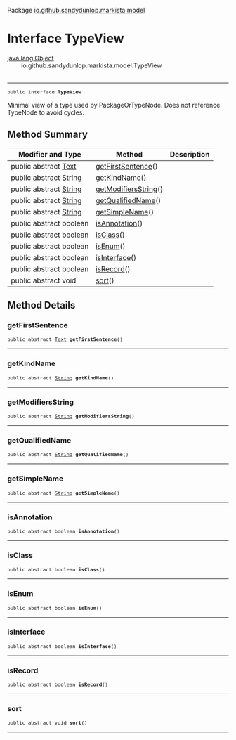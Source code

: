 Package [io.github.sandydunlop.markista.model](index.md)

# Interface TypeView
[java.lang.Object](https://docs.oracle.com/en/java/javase/24/docs/api/java.base/java/lang/Object.html)<br/>
        io.github.sandydunlop.markista.model.TypeView<br/>
<br/>

----

<span style="font-family: monospace; font-size: 80%;">public interface __TypeView__</span>

Minimal view of a type used by PackageOrTypeNode.
Does not reference TypeNode to avoid cycles.


## Method Summary

| Modifier and Type                                                                                            | Method                                      | Description |
|--------------------------------------------------------------------------------------------------------------|---------------------------------------------|-------------|
| public abstract [Text](Text.md)                                                                              | [getFirstSentence](#getfirstsentence)()     |             |
| public abstract [String](https://docs.oracle.com/en/java/javase/24/docs/api/java.base/java/lang/String.html) | [getKindName](#getkindname)()               |             |
| public abstract [String](https://docs.oracle.com/en/java/javase/24/docs/api/java.base/java/lang/String.html) | [getModifiersString](#getmodifiersstring)() |             |
| public abstract [String](https://docs.oracle.com/en/java/javase/24/docs/api/java.base/java/lang/String.html) | [getQualifiedName](#getqualifiedname)()     |             |
| public abstract [String](https://docs.oracle.com/en/java/javase/24/docs/api/java.base/java/lang/String.html) | [getSimpleName](#getsimplename)()           |             |
| public abstract boolean                                                                                      | [isAnnotation](#isannotation)()             |             |
| public abstract boolean                                                                                      | [isClass](#isclass)()                       |             |
| public abstract boolean                                                                                      | [isEnum](#isenum)()                         |             |
| public abstract boolean                                                                                      | [isInterface](#isinterface)()               |             |
| public abstract boolean                                                                                      | [isRecord](#isrecord)()                     |             |
| public abstract void                                                                                         | [sort](#sort)()                             |             |



## Method Details

### getFirstSentence

<span style="font-family: monospace; font-size: 80%;">public abstract [Text](Text.md) __getFirstSentence__()</span>




---

### getKindName

<span style="font-family: monospace; font-size: 80%;">public abstract [String](https://docs.oracle.com/en/java/javase/24/docs/api/java.base/java/lang/String.html) __getKindName__()</span>




---

### getModifiersString

<span style="font-family: monospace; font-size: 80%;">public abstract [String](https://docs.oracle.com/en/java/javase/24/docs/api/java.base/java/lang/String.html) __getModifiersString__()</span>




---

### getQualifiedName

<span style="font-family: monospace; font-size: 80%;">public abstract [String](https://docs.oracle.com/en/java/javase/24/docs/api/java.base/java/lang/String.html) __getQualifiedName__()</span>




---

### getSimpleName

<span style="font-family: monospace; font-size: 80%;">public abstract [String](https://docs.oracle.com/en/java/javase/24/docs/api/java.base/java/lang/String.html) __getSimpleName__()</span>




---

### isAnnotation

<span style="font-family: monospace; font-size: 80%;">public abstract boolean __isAnnotation__()</span>




---

### isClass

<span style="font-family: monospace; font-size: 80%;">public abstract boolean __isClass__()</span>




---

### isEnum

<span style="font-family: monospace; font-size: 80%;">public abstract boolean __isEnum__()</span>




---

### isInterface

<span style="font-family: monospace; font-size: 80%;">public abstract boolean __isInterface__()</span>




---

### isRecord

<span style="font-family: monospace; font-size: 80%;">public abstract boolean __isRecord__()</span>




---

### sort

<span style="font-family: monospace; font-size: 80%;">public abstract void __sort__()</span>




---

